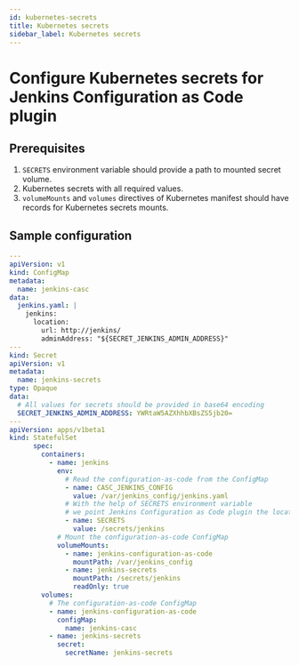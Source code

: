 ```yaml
---
id: kubernetes-secrets
title: Kubernetes secrets
sidebar_label: Kubernetes secrets
---
```


# Configure Kubernetes secrets for Jenkins Configuration as Code plugin

## Prerequisites

1. `SECRETS` environment variable should provide a path to mounted secret volume.
2. Kubernetes secrets with all required values.
3. `volumeMounts` and `volumes` directives of Kubernetes manifest should have records for Kubernetes secrets mounts.

## Sample configuration

```yml
---
apiVersion: v1
kind: ConfigMap
metadata:
  name: jenkins-casc
data:
  jenkins.yaml: |
    jenkins:
      location:
        url: http://jenkins/
        adminAddress: "${SECRET_JENKINS_ADMIN_ADDRESS}"
---
kind: Secret
apiVersion: v1
metadata:
  name: jenkins-secrets
type: Opaque
data:
  # All values for secrets should be provided in base64 encoding
  SECRET_JENKINS_ADMIN_ADDRESS: YWRtaW5AZXhhbXBsZS5jb20=
---
apiVersion: apps/v1beta1
kind: StatefulSet
      spec:
        containers:
          - name: jenkins
            env:
              # Read the configuration-as-code from the ConfigMap
              - name: CASC_JENKINS_CONFIG
                value: /var/jenkins_config/jenkins.yaml
              # With the help of SECRETS environment variable
              # we point Jenkins Configuration as Code plugin the location of the secrets
              - name: SECRETS
                value: /secrets/jenkins
            # Mount the configuration-as-code ConfigMap
            volumeMounts:
              - name: jenkins-configuration-as-code
                mountPath: /var/jenkins_config
              - name: jenkins-secrets
                mountPath: /secrets/jenkins
                readOnly: true
        volumes:
          # The configuration-as-code ConfigMap
          - name: jenkins-configuration-as-code
            configMap:
              name: jenkins-casc
          - name: jenkins-secrets
            secret:
              secretName: jenkins-secrets
```
